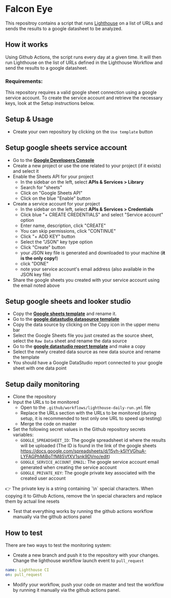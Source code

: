 # Falcon Eye

This repositroy contains a script that runs [Lighthouse](https://developers.google.com/web/tools/lighthouse/) on a list of URLs and sends the results to a google datasheet to be analyzed.

## How it works

Using Github Actions, the script runs every day at a given time. It will then run Lighthouse on the list of URLs defined in the Lighthouse Workflow and send the results to a google datasheet.

### Requirements:

This repository requires a valid google sheet connection using a google service account. 
To create the service account and retrieve the necessary keys, look at the Setup instructions below.

## Setup & Usage

- Create your own repository by clicking on the `Use template` button


## Setup google sheets service account

- Go to the **[Google Developers Console](https://console.developers.google.com/)**
- Create a new project or use the one related to your project (if it exists) and select it
- Enable the Sheets API for your project
    - In the sidebar on the left, select **APIs & Services > Library**
    - Search for "sheets"
    - Click on "Google Sheets API"
    - Click on the blue "Enable" button
- Create a service account for your project
    - In the sidebar on the left, select **APIs & Services > Credentials**
    - Click blue "+ CREATE CREDENTIALS" and select "Service account" option
    - Enter name, description, click "CREATE"
    - You can skip permissions, click "CONTINUE"
    - Click "+ ADD KEY" button
    - Select the "JSON" key type option
    - Click "Create" button
    - your JSON key file is generated and downloaded to your machine (**it is the only copy!**)
    - click "DONE"
    - note your service account's email address (also available in the JSON key file)
- Share the google sheets you created with your service account using the email noted above

## Setup google sheets and looker studio

- Copy the [**Google sheets template**](https://docs.google.com/spreadsheets/d/1AI5zGbZffgYMa1IIYLm41UHREQk0Jnvl1OSCIDO2KTg/edit?usp=sharing) and rename it.
- Go to the [**google datastudio datasource template**](https://datastudio.google.com/datasources/ba83773b-7b12-430a-8739-71e5b12ecb2a)
- Copy the data source by clicking on the Copy icon in the upper menu bar
- Select the Google Sheets file you just created as the source sheet, select the `Raw Data` sheet and rename the data source
- Go to the [**google datastudio report template**](https://datastudio.google.com/reporting/bbe25a61-e43e-44a2-927e-7590a340e655) and make a copy 
- Select the newly created data source as new data source and rename the template
- You should have a Google DataStudio report connected to your google sheet with one data point

## Setup daily monitoring

- Clone the repository
- Input the URLs to be monitored
    - Open to the `.github/workflows/lighthouse-daily-run.yml` file
    - Replace the URLs section with the URLs to be monitored (during setup, it is recommended to test only one URL to speed up testing)
    - Merge the code on master
- Set the following secret values in the Github repository secrets variables:
    - `GOOGLE_SPREADSHEET_ID`: The google spreadsheet id where the results will be uploaded (The ID is found in the link of the google sheets https://docs.google.com/spreadsheets/d/15vh-k5lYVGhuA-LYFAGPhMiBoTfM85VfXV1snk9DVno/edit)
    - `GOOGLE_SERVICE_ACCOUNT_EMAIL`: The google service account email generated when creating the service account
    - `GOOGLE_PRIVATE_KEY`: The google private key associated with the created user account

<aside>
👉 The private key is a string containing `\n` special characters. When copying it to Github Actions, remove the \n special characters and replace them by actual line resets

</aside>

- Test that everything works by running the github actions workflow manually via the github actions panel

## How to test

There are two ways to test the monitoring system:
- Create a new branch and push it to the repository with your changes. Change the lighthouse workflow launch event to `pull_request`

```yaml
name: Lighthouse CI
on: pull_request
```

- Modify your workflow, push your code on master and test the workflow by running it manually via the github actions panel.
